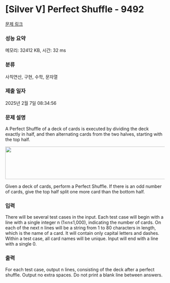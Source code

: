 # [Silver V] Perfect Shuffle - 9492 

[문제 링크](https://www.acmicpc.net/problem/9492) 

### 성능 요약

메모리: 32412 KB, 시간: 32 ms

### 분류

사칙연산, 구현, 수학, 문자열

### 제출 일자

2025년 2월 7일 08:34:56

### 문제 설명

<p>A Perfect Shuffle of a deck of cards is executed by dividing the deck exactly in half, and then alternating cards from the two halves, starting with the top half. </p>

<p><img alt="" src="https://www.acmicpc.net/upload/images2/ps.png" style="height:103px; width:593px"></p>

<p>Given a deck of cards, perform a Perfect Shuffle. If there is an odd number of cards, give the top half split one more card than the bottom half.</p>

### 입력 

 <p>There will be several test cases in the input. Each test case will begin with a line with a single integer n (1≤n≤1,000), indicating the number of cards. On each of the next n lines will be a string from 1 to 80 characters in length, which is the name of a card. It will contain only capital letters and dashes. Within a test case, all card names will be unique. Input will end with a line with a single 0.</p>

### 출력 

 <p>For each test case, output n lines, consisting of the deck after a perfect shuffle. Output no extra spaces. Do not print a blank line between answers.</p>


